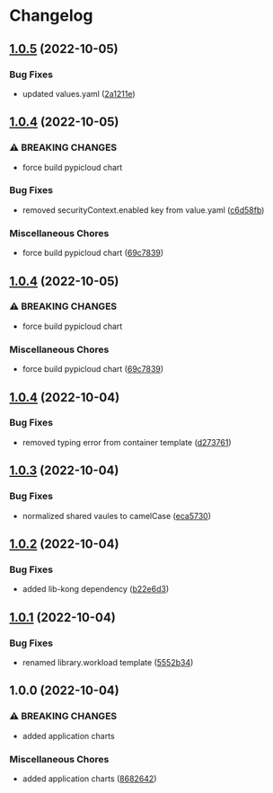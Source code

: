 # Changelog

## [1.0.5](https://github.com/ptonini/helm-charts/compare/pypicloud-v1.0.4...pypicloud-v1.0.5) (2022-10-05)


### Bug Fixes

* updated values.yaml ([2a1211e](https://github.com/ptonini/helm-charts/commit/2a1211eb535e94f20191e2307fc76e0cb659f437))

## [1.0.4](https://github.com/ptonini/helm-charts/compare/pypicloud-v1.0.4...pypicloud-v1.0.4) (2022-10-05)


### ⚠ BREAKING CHANGES

* force build pypicloud chart

### Bug Fixes

* removed securityContext.enabled key from value.yaml ([c6d58fb](https://github.com/ptonini/helm-charts/commit/c6d58fbb21e9d41a5af7b444a66547268cdd54b2))


### Miscellaneous Chores

* force build pypicloud chart ([69c7839](https://github.com/ptonini/helm-charts/commit/69c7839bba0aca632206c4fd45b1dc759c9f72c9))

## [1.0.4](https://github.com/ptonini/helm-charts/compare/pypicloud-v1.0.4...pypicloud-v1.0.4) (2022-10-05)


### ⚠ BREAKING CHANGES

* force build pypicloud chart

### Miscellaneous Chores

* force build pypicloud chart ([69c7839](https://github.com/ptonini/helm-charts/commit/69c7839bba0aca632206c4fd45b1dc759c9f72c9))

## [1.0.4](https://github.com/ptonini/helm-charts/compare/pypicloud-v1.0.3...pypicloud-v1.0.4) (2022-10-04)


### Bug Fixes

* removed typing error from container template ([d273761](https://github.com/ptonini/helm-charts/commit/d2737611de5010e9c4da27c326e7672f7509ec8c))

## [1.0.3](https://github.com/ptonini/helm-charts/compare/pypicloud-v1.0.2...pypicloud-v1.0.3) (2022-10-04)


### Bug Fixes

* normalized shared vaules to camelCase ([eca5730](https://github.com/ptonini/helm-charts/commit/eca5730cd50a1cd4b2d8226f54046b0bba4e5a86))

## [1.0.2](https://github.com/ptonini/helm-charts/compare/pypicloud-v1.0.1...pypicloud-v1.0.2) (2022-10-04)


### Bug Fixes

* added lib-kong dependency ([b22e6d3](https://github.com/ptonini/helm-charts/commit/b22e6d3c3f384a0216a920257cedf8e95c0873ed))

## [1.0.1](https://github.com/ptonini/helm-charts/compare/pypicloud-v1.0.0...pypicloud-v1.0.1) (2022-10-04)


### Bug Fixes

* renamed library.workload template ([5552b34](https://github.com/ptonini/helm-charts/commit/5552b34e36cb8dc2f2d52d8b54a08249bcc72fe4))

## 1.0.0 (2022-10-04)


### ⚠ BREAKING CHANGES

* added application charts

### Miscellaneous Chores

* added application charts ([8682642](https://github.com/ptonini/helm-charts/commit/86826429ed0828423670eab75efff25ef7e31924))
